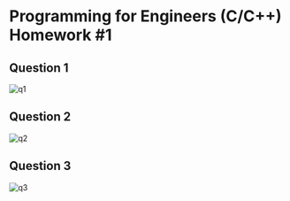 # Programming for Engineers (C/C++) Homework #1

## Question 1
![q1](https://user-images.githubusercontent.com/67913214/102455412-9f5a7900-4050-11eb-99df-02ca9488aff3.jpg)

## Question 2
![q2](https://user-images.githubusercontent.com/67913214/102455509-c9ac3680-4050-11eb-99ca-bc395c16b0d8.jpg)

## Question 3
![q3](https://user-images.githubusercontent.com/67913214/102455543-d7fa5280-4050-11eb-8a97-d9f028367126.jpg)



